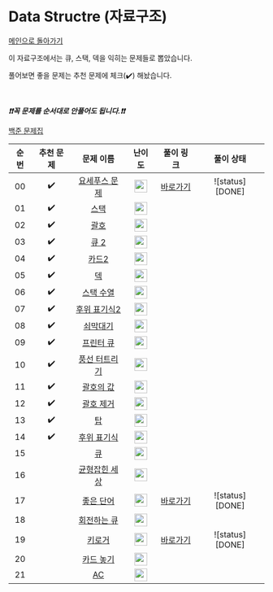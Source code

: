 # Data Structre (자료구조)

[메인으로 돌아가기](https://github.com/tony9402/baekjoon)

이 자료구조에서는 큐, 스택, 덱을 익히는 문제들로 뽑았습니다.

풀어보면 좋을 문제는 추천 문제에 체크(:heavy_check_mark:) 해놨습니다.

<br>

***❗️❗️꼭 문제를 순서대로 안풀어도 됩니다.❗️❗️***

[백준 문제집](https://www.acmicpc.net/workbook/view/6779)


|          순번          |        추천 문제         |        문제 이름         |         난이도          |        풀이 링크         |   풀이 상태      | 
| :-----: | :-----: | :-----: | :-----: | :-----: |:-----: |
| 00 |  :heavy_check_mark:  | <a href="http://boj.kr/1158" target="_blank">요세푸스 문제</a> | <img height="25px" width="25px=" src="https://static.solved.ac/tier_small/6.svg"/> | [바로가기](./baekjoon/1158.py)|![status][DONE] |
| 01 |  :heavy_check_mark:  | <a href="http://boj.kr/10828" target="_blank">스택</a> | <img height="25px" width="25px=" src="https://static.solved.ac/tier_small/7.svg"/> |  ||
| 02 |  :heavy_check_mark:  | <a href="http://boj.kr/9012" target="_blank">괄호</a> | <img height="25px" width="25px=" src="https://static.solved.ac/tier_small/7.svg"/> |                      ||
| 03 |  :heavy_check_mark:  | <a href="http://boj.kr/18258" target="_blank">큐 2</a> | <img height="25px" width="25px=" src="https://static.solved.ac/tier_small/7.svg"/> |                      ||
| 04 |  :heavy_check_mark:  | <a href="http://boj.kr/2164" target="_blank">카드2</a> | <img height="25px" width="25px=" src="https://static.solved.ac/tier_small/7.svg"/> |                      ||
| 05 |  :heavy_check_mark:  | <a href="http://boj.kr/10866" target="_blank">덱</a> | <img height="25px" width="25px=" src="https://static.solved.ac/tier_small/7.svg"/> |                      ||
| 06 |  :heavy_check_mark:  | <a href="http://boj.kr/1874" target="_blank">스택 수열</a> | <img height="25px" width="25px=" src="https://static.solved.ac/tier_small/8.svg"/> |                    |  |
| 07 |  :heavy_check_mark:  | <a href="http://boj.kr/1935" target="_blank">후위 표기식2</a> | <img height="25px" width="25px=" src="https://static.solved.ac/tier_small/8.svg"/> |                   |   |
| 08 |  :heavy_check_mark:  | <a href="http://boj.kr/10799" target="_blank">쇠막대기</a> | <img height="25px" width="25px=" src="https://static.solved.ac/tier_small/8.svg"/> |                      ||
| 09 |  :heavy_check_mark:  | <a href="http://boj.kr/1966" target="_blank">프린터 큐</a> | <img height="25px" width="25px=" src="https://static.solved.ac/tier_small/8.svg"/> |                      ||
| 10 |  :heavy_check_mark:  | <a href="http://boj.kr/2346" target="_blank">풍선 터트리기</a> | <img height="25px" width="25px=" src="https://static.solved.ac/tier_small/8.svg"/> |                     | |
| 11 |  :heavy_check_mark:  | <a href="http://boj.kr/2504" target="_blank">괄호의 값</a> | <img height="25px" width="25px=" src="https://static.solved.ac/tier_small/9.svg"/> |                      ||
| 12 |  :heavy_check_mark:  | <a href="http://boj.kr/2800" target="_blank">괄호 제거</a> | <img height="25px" width="25px=" src="https://static.solved.ac/tier_small/11.svg"/> |                      ||
| 13 |  :heavy_check_mark:  | <a href="http://boj.kr/2493" target="_blank">탑</a> | <img height="25px" width="25px=" src="https://static.solved.ac/tier_small/11.svg"/> |                      ||
| 14 |  :heavy_check_mark:  | <a href="http://boj.kr/1918" target="_blank">후위 표기식</a> | <img height="25px" width="25px=" src="https://static.solved.ac/tier_small/12.svg"/> |                 |     |
| 15 |                      | <a href="http://boj.kr/10845" target="_blank">큐</a> | <img height="25px" width="25px=" src="https://static.solved.ac/tier_small/7.svg"/> |                      ||
| 16 |                      | <a href="http://boj.kr/4949" target="_blank">균형잡힌 세상</a> | <img height="25px" width="25px=" src="https://static.solved.ac/tier_small/7.svg"/> |                 |     |
| 17 |                      | <a href="http://boj.kr/3986" target="_blank">좋은 단어</a> | <img height="25px" width="25px=" src="https://static.solved.ac/tier_small/7.svg"/> |  [바로가기](./baekjoon/3986.py) |![status][DONE]|
| 18 |                      | <a href="http://boj.kr/1021" target="_blank">회전하는 큐</a> | <img height="25px" width="25px=" src="https://static.solved.ac/tier_small/7.svg"/> |                     | |
| 19 |                      | <a href="http://boj.kr/5397" target="_blank">키로거</a> | <img height="25px" width="25px=" src="https://static.solved.ac/tier_small/8.svg"/> | [바로가기](./baekjoon/5397.py)|![status][DONE]|
| 20 |                      | <a href="http://boj.kr/18115" target="_blank">카드 놓기</a> | <img height="25px" width="25px=" src="https://static.solved.ac/tier_small/8.svg"/> |                     | |
| 21 |                      | <a href="http://boj.kr/5430" target="_blank">AC</a> | <img height="25px" width="25px=" src="https://static.solved.ac/tier_small/9.svg"/> |                      ||
